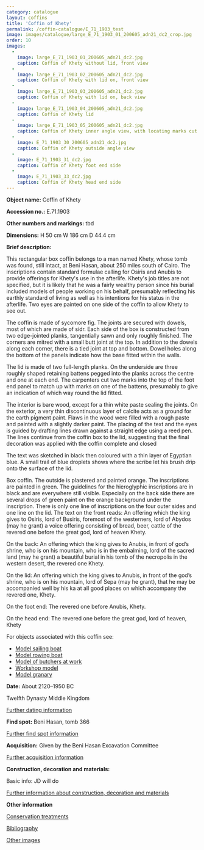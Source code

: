 ```yaml
---
category: catalogue
layout: coffins
title: 'Coffin of Khety'
permalink: /coffin-catalogue/E_71_1903_test
image: images/catalogue/large_E_71_1903_01_200605_adn21_dc2_crop.jpg
order: 10
images: 
  -
    image: large_E_71_1903_01_200605_adn21_dc2.jpg
    caption: Coffin of Khety without lid, front view 
  -
    image: large_E_71_1903_02_200605_adn21_dc2.jpg
    caption: Coffin of Khety with lid on, front view 
  -
    image: large_E_71_1903_03_200605_adn21_dc2.jpg
    caption: Coffin of Khety with lid on, back view 
  -
    image: large_E_71_1903_04_200605_adn21_dc2.jpg
    caption: Coffin of Khety lid   
  -
    image: large_E_71_1903_05_200605_adn21_dc2.jpg
    caption: Coffin of Khety inner angle view, with locating marks cut into the upper edge of the foot end panel 
  -
    image: E_71_1903_30_200605_adn21_dc2.jpg
    caption: Coffin of Khety outside angle view 
  -
    image: E_71_1903_31_dc2.jpg
    caption: Coffin of Khety foot end side 
  -
    image: E_71_1903_33_dc2.jpg
    caption: Coffin of Khety head end side
---
```


**Object name:** 
Coffin of Khety

**Accession no.:** 
E.71.1903

**Other numbers and markings:**
tbd

**Dimensions:** 
H 50 cm
W 186 cm
D 44.4 cm

**Brief description:** 

This rectangular box coffin belongs to a man named Khety, whose tomb was found, still intact, at Beni Hasan, about 250 miles south of Cairo. The inscriptions contain standard formulae calling for Osiris and Anubis to provide offerings for Khety's use in the afterlife. Khety's job titles are not specified, but it is likely that he was a fairly wealthy person since his burial included models of people working on his behalf, presumably reflecting his earthly standard of living as well as his intentions for his status in the afterlife. Two eyes are painted on one side of the coffin to allow Khety to see out.

The coffin is made of sycomore fig. The joints are secured with dowels, most of which are made of sidr. Each side of the box is constructed from two edge-jointed planks, tangentially sawn and only roughly finished. The corners are mitred with a small butt joint at the top. In addition to the dowels along each corner, there is a tied joint at top and bottom. Dowel holes along the bottom of the panels indicate how the base fitted within the walls.

The lid is made of two full-length planks. On the underside are three roughly shaped retaining battens pegged into the planks across the centre and one at each end. The carpenters cut two marks into the top of the foot end panel to match up with marks on one of the battens, presumably to give an indication of which way round the lid fitted. 

The interior is bare wood, except for a thin white paste sealing the joints. On the exterior, a very thin discontinuous layer of calcite acts as a ground for the earth pigment paint. Flaws in the wood were filled with a rough paste and painted with a slightly darker paint. The placing of the text and the eyes is guided by drafting lines drawn against a straight edge using a reed pen. The lines continue from the coffin box to the lid, suggesting that the final decoration was applied with the coffin complete and closed

The text was sketched in black then coloured with a thin layer of Egyptian blue. A small trail of blue droplets shows where the scribe let his brush drip onto the surface of the lid. 

Box coffin. The outside is plastered and painted orange. The inscriptions are painted in green. The
guidelines for the hieroglyphic inscriptions are in black and are everywhere still visible. Especially on the back side there are several drops of green paint on the orange background under the inscription. There is only one line of inscriptions on the four outer sides and one line on the lid. The text on the front reads:
An offering which the king gives to Osiris, lord of Busiris, foremost of the westerners, lord of Abydos (may he grant) a voice offering consisting of bread, beer, cattle of the revered one before the great god, lord of heaven Khety.


On the back:
An offering which the king gives to Anubis, in front of god’s shrine, who is on his mountain, who is in the
embalming, lord of the sacred land (may he grant) a beautiful burial in his tomb of the necropolis in the
western desert, the revered one Khety.


On the lid:
An offering which the king gives to Anubis, in front of the god’s shrine, who is on his mountain, lord of Sepa (may he grant), that he may be accompanied well by his ka at all good places on which accompany the revered one, Khety.


On the foot end:
The revered one before Anubis, Khety.


On the head end:
The revered one before the great god, lord of heaven, Khety

For objects associated with this coffin see:

* [Model sailing boat](/coffin-catalogue/E_71a_1903)
* [Model rowing boat](/coffin-catalogue/E_71b_1903)
* [Model of butchers at work](/coffin-catalogue/E_71c_1903)
* [Workshop model](/coffin-catalogue/E_71d_1903)
* [Model granary](/coffin-catalogue/E_71e_1903)


**Date:**
About 2120–1950 BC

Twelfth Dynasty Middle Kingdom

[Further dating information](/catalogue_extras/E_71_1903_dating)

**Find spot:**
Beni Hasan, tomb 366

[Further find spot information](/catalogue_extras/E_71_1903_findspot)

**Acquisition:**
Given by the Beni Hasan Excavation Committee

[Further acquisition information](/catalogue_extras/E_71_1903_acquisition)

**Construction, decoration and materials:**

Basic info: JD will do

[Further information about construction, decoration and materials](/catalogue_extras/E_71_1903_materials)


**Other information**

[Conservation treatments](/catalogue_extras/E_71_1903_conservation)

[Bibliography](/catalogue_extras/E_71_1903_bibliography)

[Other images](/catalogue_extras/E_71_1903_imagesheet)


